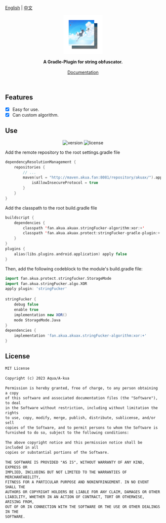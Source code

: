 <p>
    <a href="https://github.com/AquaApps/AkuaX/tree/main/protect/stringFucker-gradle-plugin/README.md">English</a>
    | <a href="https://github.com/AquaApps/AkuaX/tree/main/protect/stringFucker-gradle-plugin/README_CN.md">中文</a>
</p>
<p align="center"><img src="https://github.com/AquaApps/AkuaX/blob/main/assets/borderview.png?raw=true" alt="1600" width="25%"/></p>
<p align="center">
    <strong>A Gradle-Plugin for string obfuscator.</strong>
    <br>
    <br>
    <a href="https://github.com/AquaApps/AkuaX/tree/main/protect/stringFucker-gradle-plugin/Doc.md">Documentation</a>
    <br>
</p>
<br>


## Features

- [x] Easy for use.
- [x] Can custom algorithm.

## Use

<p align="center">
    <img src="https://img.shields.io/nexus/akuax/fan.akua.akuax.protect/stringFucker-gradle-plugin?server=http%3A%2F%2Fmaven.akua.fan%3A8081%2F" alt="version"/>
    <img src="https://img.shields.io/badge/license-MIT-blue" alt="license"/>
</p>

Add the remote repository to the root settings.gradle file

```kotlin
dependencyResolutionManagement {
    repositories {
        // ...
        maven(url = "http://maven.akua.fan:8081/repository/akuax/").apply {
            isAllowInsecureProtocol = true
        }
    }
}
```

Add the classpath to the root build.gradle file

```kotlin
buildscript {
    dependencies {
        classpath 'fan.akua.akuax.stringFucker-algorithm:xor:+'
        classpath 'fan.akua.akuax.protect:stringFucker-gradle-plugin:+'
    }
}
plugins {
    alias(libs.plugins.android.application) apply false
}
```

Then, add the following codeblock to the module's build.gradle file:

```groovy
import fan.akua.protect.stringfucker.StorageMode
import fan.akua.stringFucker.algo.XOR
apply plugin: 'stringFucker'

stringFucker {
    debug false
    enable true
    implementation new XOR()
    mode StorageMode.Java
}
dependencies {
    implementation 'fan.akua.akuax.stringFucker-algorithm:xor:+'
}
```

## License

```
MIT License

Copyright (c) 2023 Aqua/A-kua

Permission is hereby granted, free of charge, to any person obtaining a copy
of this software and associated documentation files (the "Software"), to deal
in the Software without restriction, including without limitation the rights
to use, copy, modify, merge, publish, distribute, sublicense, and/or sell
copies of the Software, and to permit persons to whom the Software is
furnished to do so, subject to the following conditions:

The above copyright notice and this permission notice shall be included in all
copies or substantial portions of the Software.

THE SOFTWARE IS PROVIDED "AS IS", WITHOUT WARRANTY OF ANY KIND, EXPRESS OR
IMPLIED, INCLUDING BUT NOT LIMITED TO THE WARRANTIES OF MERCHANTABILITY,
FITNESS FOR A PARTICULAR PURPOSE AND NONINFRINGEMENT. IN NO EVENT SHALL THE
AUTHORS OR COPYRIGHT HOLDERS BE LIABLE FOR ANY CLAIM, DAMAGES OR OTHER
LIABILITY, WHETHER IN AN ACTION OF CONTRACT, TORT OR OTHERWISE, ARISING FROM,
OUT OF OR IN CONNECTION WITH THE SOFTWARE OR THE USE OR OTHER DEALINGS IN THE
SOFTWARE.
```
